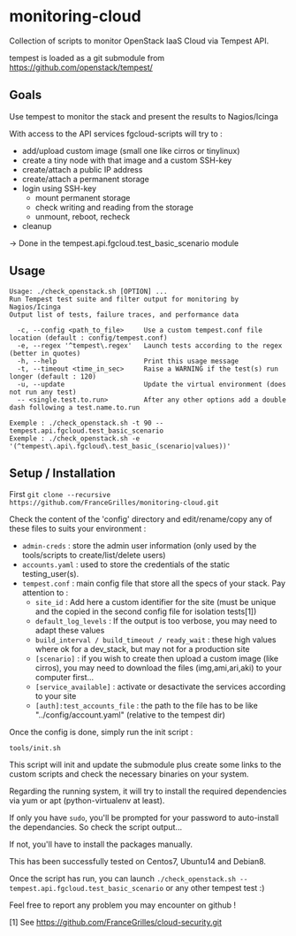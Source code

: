 # monitoring-cloud
Collection of scripts to monitor OpenStack IaaS Cloud via Tempest API.

tempest is loaded as a git submodule from https://github.com/openstack/tempest/

## Goals
Use tempest to monitor the stack and present the results to Nagios/Icinga

With access to the API services fgcloud-scripts will try to :

* add/upload custom image (small one like cirros or tinylinux)
* create a tiny node with that image and a custom SSH-key
* create/attach a public IP address
* create/attach a permanent storage
* login using SSH-key
  * mount permanent storage
  * check writing and reading from the storage
  * unmount, reboot, recheck
* cleanup

-> Done in the tempest.api.fgcloud.test_basic_scenario module

## Usage
```
Usage: ./check_openstack.sh [OPTION] ...
Run Tempest test suite and filter output for monitoring by Nagios/Icinga
Output list of tests, failure traces, and performance data

  -c, --config <path_to_file>     Use a custom tempest.conf file location (default : config/tempest.conf)
  -e, --regex '^tempest\.regex'   Launch tests according to the regex (better in quotes)
  -h, --help                      Print this usage message
  -t, --timeout <time_in_sec>     Raise a WARNING if the test(s) run longer (default : 120)
  -u, --update                    Update the virtual environment (does not run any test)
  -- <single.test.to.run>         After any other options add a double dash following a test.name.to.run

Exemple : ./check_openstack.sh -t 90 -- tempest.api.fgcloud.test_basic_scenario
Exemple : ./check_openstack.sh -e '(^tempest\.api\.fgcloud\.test_basic_(scenario|values))'
```
## Setup / Installation

First `git clone --recursive https://github.com/FranceGrilles/monitoring-cloud.git`

Check the content of the 'config' directory and edit/rename/copy any of these files to suits your environment :
* `admin-creds` : store the admin user information (only used by the tools/scripts to create/list/delete users)
* `accounts.yaml` : used to store the credentials of the static testing_user(s).
* `tempest.conf` : main config file that store all the specs of your stack. Pay attention to :
  * `site_id` : Add here a custom identifier for the site (must be unique and the copied in the second config file for isolation tests[1])
  * `default_log_levels` : If the output is too verbose, you may need to adapt these values
  * `build_interval / build_timeout / ready_wait` : these high values where ok for a dev_stack, but may not for a production site
  * `[scenario]` : if you wish to create then upload a custom image (like cirros), you may need to download the files (img,ami,ari,aki) to your computer first...
  * `[service_available]` : activate or desactivate the services according to your site
  * `[auth]:test_accounts_file` : the path to the file has to be like "../config/account.yaml" (relative to the tempest dir)

Once the config is done, simply run the init script :
```
tools/init.sh
```
This script will init and update the submodule plus create some links to the custom scripts and check the necessary binaries on your system.

Regarding the running system, it will try to install the required dependencies via yum or apt (python-virtualenv at least).

If only you have `sudo`, you'll be prompted for your password to auto-install the dependancies. So check the script output...

If not, you'll have to install the packages manually.

This has been successfully tested on Centos7, Ubuntu14 and Debian8.

Once the script has run, you can launch `./check_openstack.sh -- tempest.api.fgcloud.test_basic_scenario` or any other tempest test :)

Feel free to report any problem you may encounter on github !

[1] See https://github.com/FranceGrilles/cloud-security.git
